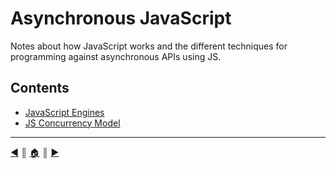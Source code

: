 # Asynchronous JavaScript
Notes about how JavaScript works and the different techniques for programming against asynchronous APIs using JS.

## Contents
* [JavaScript Engines][c1]
* [JS Concurrency Model][c2]


---
[:arrow_backward:][back] ║ [:house:][home] ║ [:arrow_forward:][next]

<!-- navigation -->
[home]: #
[back]: #
[next]: README/js_engines.md


<!-- links -->

<!-- contents -->
[c1]: README/js_engines.md
[c2]: README/js_concurrency_model.md
